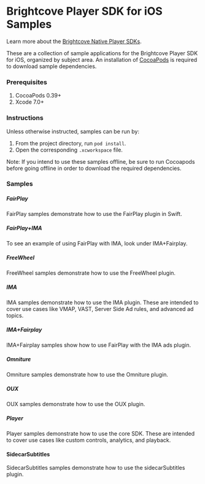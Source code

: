 Brightcove Player SDK for iOS Samples
=====================================
Learn more about the [Brightcove Native Player SDKs](http://docs.brightcove.com/en/video-cloud/mobile-sdks/index.html).

These are a collection of sample applications for the Brightcove Player SDK for iOS, organized by subject area. An installation of [CocoaPods][cocoapods] is required to download sample dependencies.

### Prerequisites

1. CocoaPods 0.39+
1. Xcode 7.0+

### Instructions

Unless otherwise instructed, samples can be run by:  

1. From the project directory, run `pod install`. 
1. Open the corresponding `.xcworkspace` file.

Note: If you intend to use these samples offline, be sure to run Cocoapods before going offline in order to download the required dependencies.

### Samples

##### FairPlay

FairPlay samples demonstrate how to use the FairPlay plugin in Swift.

##### FairPlay+IMA
To see an example of using FairPlay with IMA, look under IMA+Fairplay.

##### FreeWheel

FreeWheel samples demonstrate how to use the FreeWheel plugin.

##### IMA

IMA samples demonstrate how to use the IMA plugin. These are intended to cover use cases like VMAP, VAST, Server Side Ad rules, and advanced ad topics.

##### IMA+Fairplay
IMA+Fairplay samples show how to use FairPlay with the IMA ads plugin.

##### Omniture

Omniture samples demonstrate how to use the Omniture plugin.

##### OUX

OUX samples demonstrate how to use the OUX plugin.

##### Player

Player samples demonstrate how to use the core SDK. These are intended to cover use cases like custom controls, analytics, and playback.

#### SidecarSubtitles

SidecarSubtitles samples demonstrate how to use the sidecarSubtitles plugin.

[cocoapods]: http://www.cocoapods.org
